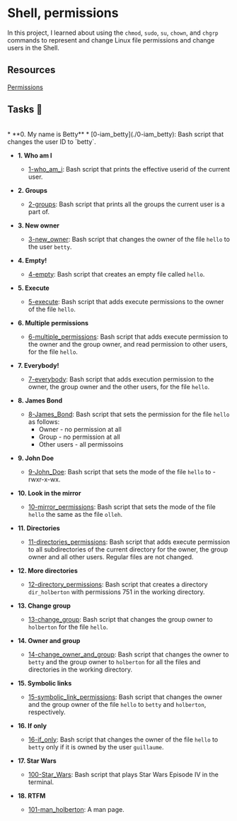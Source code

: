 # Shell, permissions

In this project, I learned about using the `chmod`, `sudo`, `su`, `chown`, and
`chgrp` commands to represent and change Linux file permissions and change users
in the Shell.

## Resources

<a href ="http://linuxcommand.org/lc3_lts0090.php"> Permissions </a>
## Tasks :page_with_curl:
 <br>
* **0. My name is Betty**
  * [0-iam_betty](./0-iam_betty): Bash script that changes the user ID to `betty`.

* **1. Who am I**
  * [1-who_am_i](./1-who_am_i): Bash script that prints the effective userid of the
  current user.

* **2. Groups**
  * [2-groups](./2-groups): Bash script that prints all the groups the
  current user is a part of.

* **3. New owner**
  * [3-new_owner](./3-new_owner): Bash script that changes the owner of the
  file `hello` to the user `betty`.

* **4. Empty!**
  * [4-empty](./4-empty): Bash script that creates an empty file called `hello`.

* **5. Execute**
  * [5-execute](./5-execute): Bash script that adds execute permissions to the owner
  of the file `hello`.

* **6. Multiple permissions**
  * [6-multiple_permissions](./6-multiple_permissions): Bash script that adds
  execute permission to the owner and the group owner, and read permission to
  other users, for the file `hello`.

* **7. Everybody!**
  * [7-everybody](./7-everybody): Bash script that adds execution permission to the owner,
  the group owner and the other users, for the file `hello`.

* **8. James Bond**
  * [8-James_Bond](./8-James_Bond): Bash script that sets the permission for the file
  `hello` as follows:
    * Owner - no permission at all
    * Group - no permission at all
    * Other users - all permissoins

* **9. John Doe**
  * [9-John_Doe](./9-John_Doe): Bash script that sets the mode of the file
  `hello` to -rwxr-x-wx.

* **10. Look in the mirror**
  * [10-mirror_permissions](./10-mirror_permissions): Bash script that sets the mode
  of the file `hello` the same as the file `olleh`.

* **11. Directories**
  * [11-directories_permissions](./11-directories_permissions): Bash script that adds execute
  permission to all subdirectories of the current directory for the owner, the group owner
  and all other users. Regular files are not changed.

* **12. More directories**
  * [12-directory_permissions](./12-directory_permissions): Bash script that creates a
  directory `dir_holberton` with permissions 751 in the working directory.

* **13. Change group**
  * [13-change_group](./13-change_group): Bash script that changes the group owner to
  `holberton` for the file `hello`.

* **14. Owner and group**
  * [14-change_owner_and_group](./14-change_owner_and_group): Bash script that changes the
  owner to `betty` and the group owner to `holberton` for all the files and directories
  in the working directory.

* **15. Symbolic links**
  * [15-symbolic_link_permissions](./15-symbolic_link_permissions): Bash script that changes
  the owner and the group owner of the file `hello` to `betty` and `holberton`, respectively.

* **16. If only**
  * [16-if_only](./16-if_only): Bash script that changes the owner of the file `hello`
  to `betty` only if it is owned by the user `guillaume`.

* **17. Star Wars**
  * [100-Star_Wars](./100-Star_Wars): Bash script that plays Star Wars Episode IV
  in the terminal.

* **18. RTFM**
  * [101-man_holberton](./101-man_holberton): A man page.

